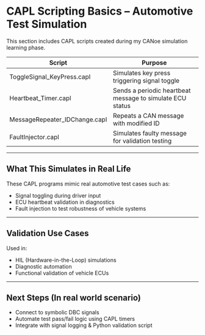# CAPL Scripting Basics – Automotive Test Simulation

This section includes CAPL scripts created during my CANoe simulation learning phase.

| Script | Purpose |
|--------|---------|
| ToggleSignal_KeyPress.capl | Simulates key press triggering signal toggle |
| Heartbeat_Timer.capl | Sends a periodic heartbeat message to simulate ECU status |
| MessageRepeater_IDChange.capl | Repeats a CAN message with modified ID |
| FaultInjector.capl | Simulates faulty message for validation testing |

---

## What This Simulates in Real Life

These CAPL programs mimic real automotive test cases such as:
- Signal toggling during driver input
- ECU heartbeat validation in diagnostics
- Fault injection to test robustness of vehicle systems

---

## Validation Use Cases
Used in:
- HIL (Hardware-in-the-Loop) simulations
- Diagnostic automation
- Functional validation of vehicle ECUs

---

## Next Steps (In real world scenario)
- Connect to symbolic DBC signals
- Automate test pass/fail logic using CAPL timers
- Integrate with signal logging & Python validation script
